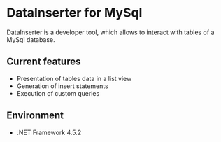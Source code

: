 # DataInserter for MySql

DataInserter is a developer tool, which allows to interact with tables of a MySql database.

## Current features

- Presentation of tables data in a list view
- Generation of insert statements
- Execution of custom queries

## Environment
- .NET Framework 4.5.2
